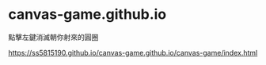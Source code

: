 # canvas-game.github.io
點擊左鍵消滅朝你射來的圓圈

https://ss5815190.github.io/canvas-game.github.io/canvas-game/index.html
